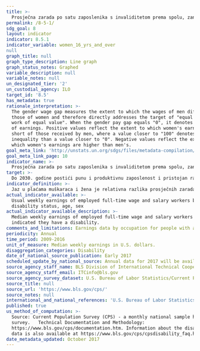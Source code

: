 ```yaml
---
title: >-
  Prosječna zarada po satu zaposlenika s invaliditetom prema spolu, zanimanju i starosti
permalink: /8-5-1/
sdg_goal: 8
layout: indicator
indicator: 8.5.1
indicator_variable: women_16_yrs_and_over
null
graph_title: null
graph_type_description: Line graph
graph_status_notes: Graphed
variable_description: null
variable_notes: null
un_designated_tier: '2'
un_custodial_agency: ILO
target_id: '8.5'
has_metadata: true
rationale_interpretation: >-
  The gender wage gap measures the extent to which the wages of men differ from
  those of women and therefore directly addresses the target of "equal pay for
  work of equal value". When the gender pay gap equals "0", it denotes equality
  of earnings. Positive values reflect the extent to which women's earnings fall
  short of those received by men, where a value closer to "100" denotes more
  inequality than a value closer to "0". Negative values reflect the extent to
  which women's earnings are higher than men's.
goal_meta_link: 'http://unstats.un.org/sdgs/files/metadata-compilation/Metadata-Goal-8.pdf'
goal_meta_link_page: 10
indicator_name: >-
  Prosječna zarada po satu zaposlenika s invaliditetom prema spolu, zanimanju i starosti
target: >-
  Do 2030. godine postići punu i produktivnu zaposlenost i pristojan rad za sve žene i muškarce, uključujući i mlade osobe i osobe s invaliditetom, te jednaku plaću za rad jednake vrijednosti.
indicator_definition: >-
  Jaz u plaćama muškaraca i žena je relativna razlika prosječnih zarada po satu muškaraca i žena. Izračunava se kao razlika između bruto prosječne zarade po satu muškaraca i bruto prosječne zarade po satu žena izraženo kao postotak od bruto prosječne zarade po satu muškaraca. Zarada se odnosi na redovitu naknadu primljenu od poslodavaca, u novcu i naturi, a uključuje izravne plaće za obavljeni rad, naknadu plaće za vrijeme koje se nije radilo (npr. plaćeni godišnji odmor), kao i bonuse i nagrade koje se primaju redovito. Isključuje socijalne doprinose koje plaća poslodavac, dodatne isplate na teret poslodavca namijenjene socijalnoj sigurnosti zaposlenih, otpremnine za umirovljenje i otpremnine za trajni višak radnika.
actual_indicator_available: >-
  Usual weekly earnings of employed full-time wage and salary workers by
  disability status, age, sex
actual_indicator_available_description: >-
  Median weekly earnings of employed full-time wage and salary workers who
  indicated they have a disability.
comments_and_limitations: Earnings data by occupation for people with a disability are not available.
periodicity: Annual
time_period: 2009-2016
unit_of_measure: Median weekly earnings in U.S. dollars.
disaggregation_categories: Disability
date_of_national_source_publication: Early 2017
scheduled_update_by_national_source: Annual data for 2017 will be available in early 2018
source_agency_staff_name: BLS Division of International Technical Cooperation staff
source_agency_staff_email: ITCinfo@bls.gov
source_agency_survey_dataset: U.S. Bureau of Labor Statistics/Current Population Survey
source_title: null
source_url: 'https://www.bls.gov/cps/'
source_notes: null
international_and_national_references: 'U.S. Bureau of Labor Statistics - www.bls.gov '
published: true
us_method_of_computation: >-
  Source: Current Population Survey (CPS) - a monthly national sample household
  survey.   Technical Documentation and Methodology:
  https://www.bls.gov/cps/documentation.htm. Information about the disability
  data is also available at https://www.bls.gov/cps/cpsdisability_faq.htm
date_metadata_updated: October 2017
---
```


